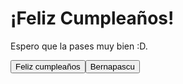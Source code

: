
 
</head>
<body>
    <h1>¡Feliz Cumpleaños!</h1>
    <p>Espero que la pases muy bien :D.</p>
    <div class="buttons">
        <button class="button" onclick="location.href='https://www.youtube.com/watch?v=EyccVPKqWIY&ab_channel=DamasGratisOficial'">Feliz cumpleaños
        <button class="button" onclick="location.href='https://www.youtube.com/watch?v=N-QMzFaRSXQ&ab_channel=FELIZCUMPLEDEDICADO'">Bernapascu

